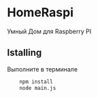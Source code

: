 # HomeRaspi
Умный Дом для Raspberry PI

## Istalling
Выполните в терминале 

```bash
    npm install
    node main.js
```